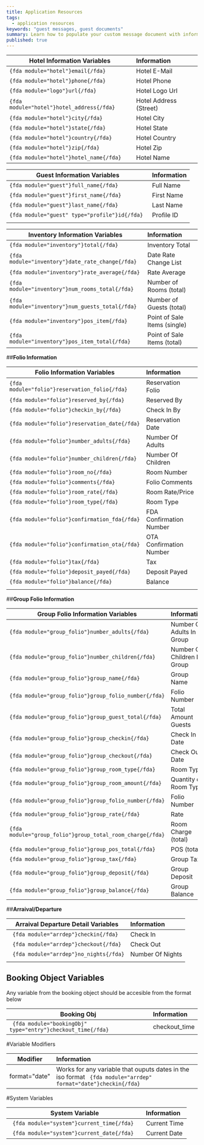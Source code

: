```yaml
---
title: Application Resources
tags:
  - application resources
keywords: "guest messages, guest documents"
summary: Learn how to populate your custom message document with information regarding a folio.
published: true
---
```




| Hotel Information Variables                                               |  Information                       |
|---------------------------------------------------------------------------|:-----------------------------------|
| ``` {fda module="hotel"}email{/fda}  ```                                  | Hotel E-Mail                       |
| ``` {fda module="hotel"}phone{/fda}  ```                                  | Hotel Phone                        |
| ``` {fda module="logo"}url{/fda}  ```                                     | Hotel Logo Url                     |
| ``` {fda module="hotel"}hotel_address{/fda}  ```                          | Hotel Address (Street)             |
| ``` {fda module="hotel"}city{/fda}  ```                                   | Hotel City                         |
| ``` {fda module="hotel"}state{/fda}  ```                                  | Hotel State                        |
| ``` {fda module="hotel"}country{/fda}  ```                                | Hotel Country                      |
| ``` {fda module="hotel"}zip{/fda}  ```                                    | Hotel Zip                          |
| ``` {fda module="hotel"}hotel_name{/fda}  ```                             | Hotel Name                         |


| Guest Information Variables                                               |  Information                       |
|---------------------------------------------------------------------------|:-----------------------------------|
| ``` {fda module="guest"}full_name{/fda}  ```                              | Full Name                          |
| ``` {fda module="guest"}first_name{/fda} ```                              | First Name                         |
| ``` {fda module="guest"}last_name{/fda}  ```                              | Last Name                          |
| ``` {fda module="guest" type="profile"}id{/fda}  ```                      | Profile ID                         |
|                                                                           |                                    |


| Inventory Information Variables                                              | Information                  |
| -----------------------------------------------------------------------------|:-----------------------------|
| ``` {fda module="inventory"}total{/fda}        ```                           | Inventory Total              |
| ``` {fda module="inventory"}date_rate_change{/fda} ```                       | Date Rate Change List        |
| ``` {fda module="inventory"}rate_average{/fda} ```                           | Rate Average                 |
| ``` {fda module="inventory"}num_rooms_total{/fda} ```                        | Number of Rooms (total)      | ## not yet implemented on backend
| ``` {fda module="inventory"}num_guests_total{/fda} ```                       | Number of Guests (total)     | ## not yet implemented on backend
| ``` {fda module="inventory"}pos_item{/fda} ```                               | Point of Sale Items (single) | ## not yet implemented on backend
| ``` {fda module="inventory"}pos_item_total{/fda} ```                         | Point of Sale Items (total)  | ## not yet implemented on backend



##**Folio Information**

| Folio Information Variables                                                  | Information             |
| -----------------------------------------------------------------------------|:------------------------|
| ```` {fda module="folio"}reservation_folio{/fda}  ````                       | Reservation Folio       |
| ```` {fda module="folio"}reserved_by{/fda}        ````                       | Reserved By             |
| ```` {fda module="folio"}checkin_by{/fda}         ````                       | Check In By             |
| ```` {fda module="folio"}reservation_date{/fda}   ````                       | Reservation Date        |
| ```` {fda module="folio"}number_adults{/fda}      ````                       | Number Of Adults        |
| ```` {fda module="folio"}number_children{/fda}    ````                       | Number Of Children      |
| ```` {fda module="folio"}room_no{/fda}            ````                       | Room Number             |
| ```` {fda module="folio"}comments{/fda}           ````                       | Folio Comments          |
| ```` {fda module="folio"}room_rate{/fda}           ````                      | Room Rate/Price         | ## not yet implemented on backend
| ```` {fda module="folio"}room_type{/fda}           ````                      | Room Type               | ## not yet implemented on backend
| ```` {fda module="folio"}confirmation_fda{/fda}           ````               | FDA Confirmation Number | ## not yet implemented on backend
| ```` {fda module="folio"}confirmation_ota{/fda}           ````               | OTA Confirmation Number | ## not yet implemented on backend
| ```` {fda module="folio"}tax{/fda}           ````                            | Tax                     | ## not yet implemented on backend
| ```` {fda module="folio"}deposit_payed{/fda}           ````                  | Deposit Payed 			 | ## not yet implemented on backend
| ```` {fda module="folio"}balance{/fda}           ````                        | Balance                 | ## not yet implemented on backend
|                                                                              |                         |

##**Group Folio Information**

| Group Folio Information Variables                                            | Information                   |
| -----------------------------------------------------------------------------|:------------------------------|
| ```` {fda module="group_folio"}number_adults{/fda}      ````                 | Number Of Adults In Group     |
| ```` {fda module="group_folio"}number_children{/fda}    ````                 | Number Of Children In Group   |
| ```` {fda module="group_folio"}group_name{/fda}    ````                      | Group Name                    | ## not yet implemented on backend
| ```` {fda module="group_folio"}group_folio_number{/fda}    ````              | Folio Number                  | ## not yet implemented on backend
| ```` {fda module="group_folio"}group_guest_total{/fda}    ````               | Total Amount Guests           | ## not yet implemented on backend
| ```` {fda module="group_folio"}group_checkin{/fda}    ````                   | Check In Date                 | ## not yet implemented on backend
| ```` {fda module="group_folio"}group_checkout{/fda}    ````                  | Check Out Date                | ## not yet implemented on backend
| ```` {fda module="group_folio"}group_room_type{/fda}    ````                 | Room Type                     | ## not yet implemented on backend
| ```` {fda module="group_folio"}group_room_amount{/fda}    ````               | Quantity of Room Type         | ## not yet implemented on backend
| ```` {fda module="group_folio"}group_folio_number{/fda}    ````              | Folio Number                  | ## not yet implemented on backend
| ```` {fda module="group_folio"}group_rate{/fda}    ````                      | Rate                          | ## not yet implemented on backend
| ```` {fda module="group_folio"}group_total_room_charge{/fda}    ````         | Room Charge (total)           | ## not yet implemented on backend
| ```` {fda module="group_folio"}group_pos_total{/fda}    ````                 | POS (total)                   | ## not yet implemented on backend
| ```` {fda module="group_folio"}group_tax{/fda}    ````                       | Group Tax                     | ## not yet implemented on backend
| ```` {fda module="group_folio"}group_deposit{/fda}    ````                   | Group Deposit                 | ## not yet implemented on backend
| ```` {fda module="group_folio"}group_balance{/fda}    ````                   | Group Balance                 | ## not yet implemented on backend


##**Arraival/Departure**

| Arraival Departure Detail Variables                                          | Information        |
|------------------------------------------------------------------------------|:-------------------|
| ```  {fda module="arrdep"}checkin{/fda}   ```                                | Check In           |
| ```  {fda module="arrdep"}checkout{/fda}  ```                                | Check Out          |
| ```  {fda module="arrdep"}no_nights{/fda} ```                                | Number Of Nights   |
|                                                                              |                    |


## **Booking Object Variables**
Any variable from the booking object should be accesible from the format below

| Booking Obj                                                                  | Information        |
|------------------------------------------------------------------------------|:-------------------|
| ```  {fda module="bookingObj" type="entry"}checkout_time{/fda}   ```         | checkout_time      |


#Variable Modifiers

| Modifier                 | Information                                                                                                                             |
|--------------------------|:----------------------------------------------------------------------------------------------------------------------------------------|
|   format="date"          |   Works for any variable that ouputs dates in the iso format  ```  {fda module="arrdep" format="date"}checkin{/fda}   ```               |

#System Variables

| System Variable                                                              | Information        |
|------------------------------------------------------------------------------|:-------------------|
| ```  {fda module="system"}current_time{/fda}   ```                           | Current Time       |
| ```  {fda module="system"}current_date{/fda}   ```                           | Current Date       |
